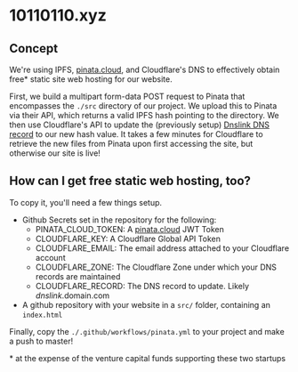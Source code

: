 # 10110110.xyz

## Concept

We're using IPFS, [pinata.cloud](https://pinata.cloud/), and Cloudflare's DNS to effectively obtain free\* static site web hosting for our website.

First, we build a multipart form-data POST request to Pinata that encompasses the `./src` directory of our project. We upload this to Pinata via their API, which returns a valid IPFS hash pointing to the directory. We then use Cloudflare's API to update the (previously setup) [Dnslink DNS record](https://docs.ipfs.io/concepts/dnslink/) to our new hash value. It takes a few minutes for Cloudflare to retrieve the new files from Pinata upon first accessing the site, but otherwise our site is live!

## How can I get free static web hosting, too?
To copy it, you'll need a few things setup.

+ Github Secrets set in the repository for the following:
    + PINATA_CLOUD_TOKEN: A [pinata.cloud](https://pinata.cloud) JWT Token
    + CLOUDFLARE_KEY: A Cloudflare Global API Token
    + CLOUDFLARE_EMAIL: The email address attached to your Cloudflare account
    + CLOUDFLARE_ZONE: The Cloudflare Zone under which your DNS records are maintained
    + CLOUDFLARE_RECORD: The DNS record to update. Likely _dnslink_.domain.com
+ A github repository with your website in a `src/` folder, containing an `index.html`

Finally, copy the `./.github/workflows/pinata.yml` to your project and make a push to master!

\* at the expense of the venture capital funds supporting these two startups
